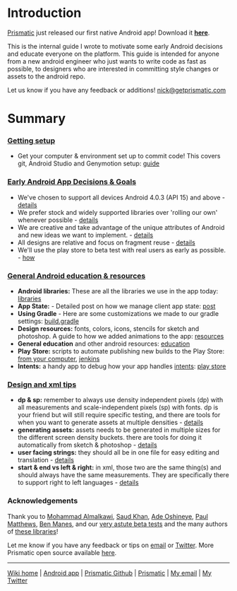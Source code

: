 # Introduction
[Prismatic](http://getprismatic.com) just released our first native Android app! Download it [**here**](https://play.google.com/store/apps/details?id=com.Prismatic.android).

This is the internal guide I wrote to motivate some early Android decisions and educate everyone on the platform.
This guide is intended for anyone from a new android engineer who just wants to write code as fast as possible, to designers who are interested in committing style changes or assets to the android repo.

Let us know if you have any feedback or additions! nick@getprismatic.com

# Summary
### [Getting setup](Setup.md)
* Get your computer & environment set up to commit code! This covers git, Android Studio and Genymotion setup: [guide](Setup.md)

### [Early Android App Decisions & Goals](EarlyAndroidAppDecisions&Goals.md)
* We've chosen to support all devices Android 4.0.3 (API 15) and above - [details](EarlyAndroidAppDecisions&Goals.md#our-app-will-support-android-403-api-15-and-above)
* We prefer stock and widely supported libraries over 'rolling our own' whenever possible - [details](EarlyAndroidAppDecisions&Goals.md#we-prefer-stock-and-widely-supported-libraries-over-rolling-our-own-whenever-possible)
* We are creative and take advantage of the unique attributes of Android and new ideas we want to implement. - [details](EarlyAndroidAppDecisions&Goals.md#we-are-creative-and-take-advantage-of-the-unique-attributes-of-android)
* All designs are relative and focus on fragment reuse - [details](EarlyAndroidAppDecisions&Goals.md#all-designs-are-relative-and-focus-on-fragment-reuse)
* We'll use the play store to beta test with real users as early as possible. - [how](EarlyAndroidAppDecisions&Goals.md#using-the-play-store-for-alpha--beta-testing)

### [General Android education & resources](GeneralAndroidTemplates&Education.md)
* **Android libraries:** These are all the libraries we use in the app today: [libraries](Libraries.md)
* **App State:** - Detailed post on how we manage client app state: [post](http://blog.getprismatic.com/android-state-saving/)
* **Using Gradle** - Here are some customizations we made to our gradle settings: [build.gradle](GeneralAndroidTemplates&Education.md#buildgradle)
* **Design resources:** fonts, colors, icons, stencils for sketch and photoshop. A guide to how we added animations to the app: [resources](GeneralAndroidTemplates&Education.md#design-templates)
* **General education** and other android resources: [education](GeneralAndroidTemplates&Education.md#general-education-and-other-guides)
* **Play Store:** scripts to automate publishing new builds to the Play Store: [from your computer](https://github.com/googlesamples/android-play-publisher-api), [jenkins](https://wiki.jenkins-ci.org/display/JENKINS/Google+Play+Android+Publisher+Plugin)
* **Intents:** a handy app to debug how your app handles [intents](http://developer.android.com/guide/components/intents-filters.html): [play store](https://play.google.com/store/apps/details?id=uk.co.ashtonbrsc.android.intentintercept&hl=en)

### [Design and xml tips](DesignAndXmlTips.md)
* **dp & sp:** remember to always use density independent pixels (dp) with all measurements and scale-independent pixels (sp) with fonts. dp is your friend but will still require specific testing, and there are tools for when you want to generate assets at multiple densities - [details](DesignAndXmlTips.md#dp--sp)
* **generating assets:** assets needs to be generated in multiple sizes for the different screen density buckets.  there are tools for doing it automatically from sketch & photoshop - [details](DesignAndXmlTips.md#generating-assets)
* **user facing strings:** they should all be in one file for easy editing and translation - [details](DesignAndXmlTips.md#user-facing-strings)
* **start & end vs left & right:** in xml, those two are the same thing(s) and should always have the same measurements.  They are specifically there to support right to left languages - [details](DesignAndXmlTips.md#right-to-left-language-support)

### Acknowledgements
Thank you to [Mohammad Almalkawi](https://twitter.com/moh), [Saud Khan](https://twitter.com/bidyut), [Ade Oshineye](https://plus.google.com/+AdeOshineye), [Paul Matthews](https://plus.google.com/+PaulMatthews86), [Ben Manes](https://github.com/ben-manes), and our [very astute beta tests](http://getprismatic.com/androidbetatesters) and the many authors of [these libraries](Libraries.md)! 

Let me know if you have any feedback or tips on [email](mailto:nick@getprismatic.com) or [Twitter](http://twitter.com/njs). More Prismatic open source available [here](http://github.com/Prismatic/).

---
[Wiki home](https://github.com/nstevens/androidguide/) | [Android app](http://play.google.com/store/apps/details?id=com.Prismatic.android) | [Prismatic Github](http://github.com/Prismatic) | [Prismatic](http://getprismatic.com) | [My email](mailto:nick@getprismatic.com) | [My Twitter](http://twitter.com/njs)

